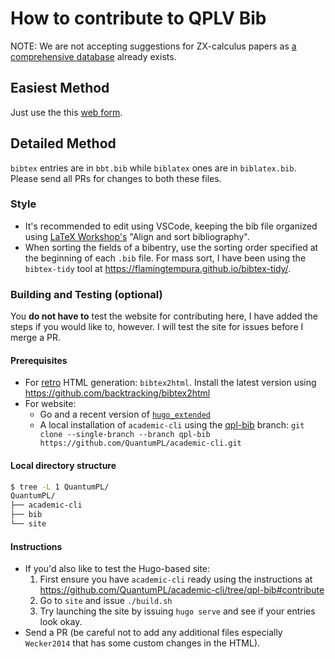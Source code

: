 # How to contribute to QPLV Bib

NOTE: We are not accepting suggestions for ZX-calculus papers as [a comprehensive database](https://zxcalculus.com/publications.html) already exists.

## Easiest Method

Just use the this [web form](https://forms.gle/watgbhcDa5jkf85T7).

## Detailed Method

`bibtex` entries are in `bbt.bib` while `biblatex` ones are in `biblatex.bib`. Please send all PRs for changes to both these files.

### Style

- It's recommended to edit using VSCode, keeping the bib file organized using [LaTeX Workshop's](https://marketplace.visualstudio.com/items?itemName=James-Yu.latex-workshop) "Align and sort bibliography".
- When sorting the fields of a bibentry, use the sorting order specified at the beginning of each `.bib` file. For mass sort, I have been using the `bibtex-tidy` tool at <https://flamingtempura.github.io/bibtex-tidy/>.

### Building and Testing (optional)

You **do not have to** test the website for contributing here, I have added the steps if you would like to, however. I will test the site for issues before I merge a PR.

#### Prerequisites

- For [retro](https://quantumpl.github.io/bib/retro/bbt.html) HTML generation: `bibtex2html`. Install the latest version using <https://github.com/backtracking/bibtex2html>
- For website:
  - Go and a recent version of [`hugo_extended`](https://github.com/gohugoio/hugo/releases)
  - A local installation of `academic-cli` using the [qpl-bib](https://github.com/QuantumPL/academic-cli/tree/qpl-bib) branch:
   `git clone --single-branch --branch qpl-bib https://github.com/QuantumPL/academic-cli.git`

#### Local directory structure

```sh
$ tree -L 1 QuantumPL/
QuantumPL/
├── academic-cli
├── bib
└── site
```

#### Instructions

- If you'd also like to test the Hugo-based site:
  1. First ensure you have `academic-cli` ready using the instructions at <https://github.com/QuantumPL/academic-cli/tree/qpl-bib#contribute>
  2. Go to `site` and issue `./build.sh`
  3. Try launching the site by issuing `hugo serve` and see if your entries look okay.
- Send a PR (be careful not to add any additional files especially `Wecker2014` that has some custom changes in the HTML).
